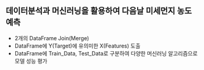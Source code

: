 <h2> 데이터분석과 머신러닝을 활용하여 다음날 미세먼지 농도 예측</h2>

* 2개의 DataFrame Join(Merge)
* DataFrame에 Y(Target)에 유의미한 X(Features) 도출
* DataFrame에 Train_Data, Test_Data로 구분하여 다양한 머신러닝 알고리즘으로 모델 성능 평가
